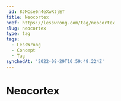 ```yaml
---
_id: 8JMCse6n4eXwRtjET
title: Neocortex
href: https://lesswrong.com/tag/neocortex
slug: neocortex
type: tag
tags:
  - LessWrong
  - Concept
  - Tag
synchedAt: '2022-08-29T10:59:49.224Z'
---
```


# Neocortex
